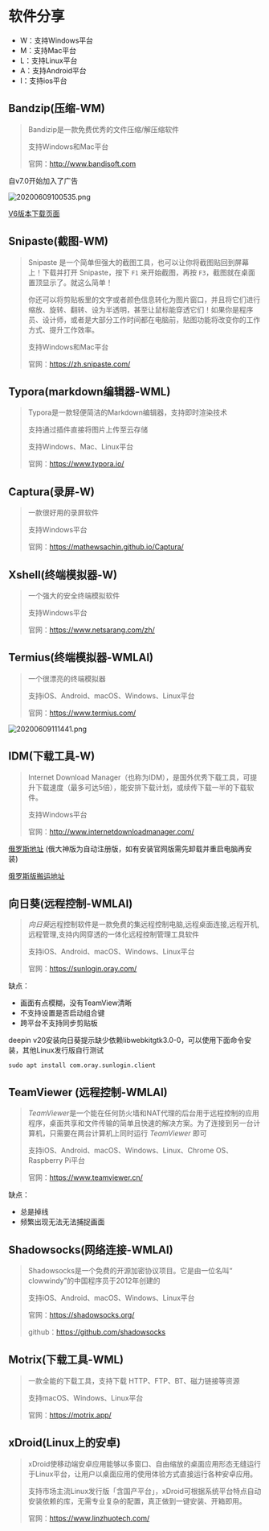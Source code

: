 # 软件分享



- W：支持Windows平台
- M：支持Mac平台
- L：支持Linux平台
- A：支持Android平台
- I：支持ios平台



## Bandzip(压缩-WM)

> Bandizip是一款免费优秀的文件压缩/解压缩软件
>
> 支持Windows和Mac平台
>
> 官网：http://www.bandisoft.com

自v7.0开始加入了广告

![20200609100535.png](https://i.postimg.cc/bNZJND2x/20200609100535.png)

[V6版本下载页面](http://www.bandisoft.com/bandizip/old/6/)



## Snipaste(截图-WM)

> Snipaste 是一个简单但强大的截图工具，也可以让你将截图贴回到屏幕上！下载并打开 Snipaste，按下 `F1` 来开始截图，再按 `F3`，截图就在桌面置顶显示了。就这么简单！
>
> 你还可以将剪贴板里的文字或者颜色信息转化为图片窗口，并且将它们进行缩放、旋转、翻转、设为半透明，甚至让鼠标能穿透它们！如果你是程序员、设计师，或者是大部分工作时间都在电脑前，贴图功能将改变你的工作方式、提升工作效率。
>
> 支持Windows和Mac平台
>
> 官网：https://zh.snipaste.com/



## Typora(markdown编辑器-WML)

> Typora是一款轻便简洁的Markdown编辑器，支持即时渲染技术
>
> 支持通过插件直接将图片上传至云存储
>
> 支持Windows、Mac、Linux平台
>
> 官网：https://www.typora.io/



## Captura(录屏-W)

> 一款很好用的录屏软件
>
> 支持Windows平台
>
> 官网：https://mathewsachin.github.io/Captura/



## Xshell(终端模拟器-W)

> 一个强大的安全终端模拟软件
>
> 支持Windows平台
>
> 官网：https://www.netsarang.com/zh/



## Termius(终端模拟器-WMLAI)

> 一个很漂亮的终端模拟器
>
> 支持iOS、Android、macOS、Windows、Linux平台
>
> 官网：https://www.termius.com/



![20200609111441.png](https://i.postimg.cc/W1h9L9r8/20200609111441.png)



## IDM(下载工具-W)

> Internet Download Manager（也称为IDM），是国外优秀下载工具，可提升下载速度（最多可达5倍），能安排下载计划，或续传下载一半的下载软件。
>
> 支持Windows平台
>
> 官网：http://www.internetdownloadmanager.com/

[俄罗斯地址](https://lrepacks.ru/repaki-programm-dlya-interneta/56-internet-download-manager-repack.html) (俄大神版为自动注册版，如有安装官网版需先卸载并重启电脑再安装)

[俄罗斯版搬运地址](https://huwang.lanzous.com/ic9oqlc)



## 向日葵(远程控制-WMLAI)

> *向日葵*远程控制软件是一款免费的集远程控制电脑,远程桌面连接,远程开机,远程管理,支持内网穿透的一体化远程控制管理工具软件
>
> 支持iOS、Android、macOS、Windows、Linux平台
>
> 官网：https://sunlogin.oray.com/

缺点：

- 画面有点模糊，没有TeamView清晰
- 不支持设置是否启动组合键
- 跨平台不支持同步剪贴板



deepin v20安装向日葵提示缺少依赖libwebkitgtk3.0-0，可以使用下面命令安装，其他Linux发行版自行测试

```shell
sudo apt install com.oray.sunlogin.client
```



## TeamViewer (远程控制-WMLAI)

> *TeamViewer*是一个能在任何防火墙和NAT代理的后台用于远程控制的应用程序，桌面共享和文件传输的简单且快速的解决方案。为了连接到另一台计算机，只需要在两台计算机上同时运行 *TeamViewer* 即可
>
> 支持iOS、Android、macOS、Windows、Linux、Chrome OS、Raspberry Pi平台
>
> 官网：https://www.teamviewer.cn/

缺点：

- 总是掉线
- 频繁出现无法无法捕捉画面



## Shadowsocks(网络连接-WMLAI)

> Shadowsocks是一个免费的开源加密协议项目。它是由一位名叫“ clowwindy”的中国程序员于2012年创建的
>
> 支持iOS、Android、macOS、Windows、Linux平台
>
> 官网：https://shadowsocks.org/
>
> github：https://github.com/shadowsocks



## Motrix(下载工具-WML)

> 一款全能的下载工具，支持下载 HTTP、FTP、BT、磁力链接等资源
>
> 支持macOS、Windows、Linux平台
>
> 官网：https://motrix.app/



## xDroid(Linux上的安卓)

> xDroid使移动端安卓应用能够以多窗口、自由缩放的桌面应用形态无缝运行于Linux平台，让用户以桌面应用的使用体验方式直接运行各种安卓应用。
>
> 支持市场主流Linux发行版「含国产平台」，xDroid可根据系统平台特点自动安装依赖的库，无需专业复杂的配置，真正做到一键安装、开箱即用。
>
> 官网：https://www.linzhuotech.com/